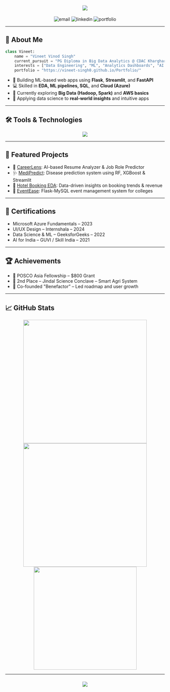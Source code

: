 <h1 align="center">
  <img src="https://readme-typing-svg.herokuapp.com/?font=Fira+Code&size=30&pause=1000&center=true&vCenter=true&width=435&lines=Hello+World!+%F0%9F%91%8B;I'm+Vineet+Singh;Data+Enthusiast+%7C+ML+Builder+%7C+Full-Stack+Coder"/>
</h1>

<p align="center">
  <img src="https://img.shields.io/badge/Gmail-DB4437?style=for-the-badge&logo=gmail&logoColor=white" alt="email" />
  <img src="https://img.shields.io/badge/LinkedIn-0A66C2?style=for-the-badge&logo=linkedin&logoColor=white" alt="linkedin" />
  <img src="https://img.shields.io/badge/Portfolio-24292E?style=for-the-badge&logo=firefox&logoColor=white" alt="portfolio" />
</p>

---

<h2>🚀 About Me</h2>

```python
class Vineet:
    name = "Vineet Vinod Singh"
    current_pursuit = "PG Diploma in Big Data Analytics @ CDAC Kharghar"
    interests = ["Data Engineering", "ML", "Analytics Dashboards", "AI Apps"]
    portfolio = "https://vineet-singh0.github.io/Portfolio/"
```

- 🔭 Building ML-based web apps using **Flask**, **Streamlit**, and **FastAPI**
- 💻 Skilled in **EDA, ML pipelines, SQL**, and **Cloud (Azure)**
- 🌱 Currently exploring **Big Data (Hadoop, Spark)** and **AWS basics**
- 🧠 Applying data science to **real-world insights** and intuitive apps

---

<h2>🛠️ Tools & Technologies</h2>
<div align="center">
  <img src="https://skillicons.dev/icons?i=python,java,cpp,javascript,html,css,flask,php,mysql,git,github,vscode,azure,aws,linux,bootstrap,streamlit,pandas,numpy,sklearn,seaborn,powerbi" />
</div>

---

<h2>📂 Featured Projects</h2>

- 🎯 [CareerLens](https://github.com/Vineet-Singh0/CareerLens-An-AI-Driven-Resume-Analyzer-Career-Advisor): AI-based Resume Analyzer & Job Role Predictor  
- 🩺 [MediPredict](https://github.com/Vineet-Singh0/MediPredict): Disease prediction system using RF, XGBoost & Streamlit  
- 🏨 [Hotel Booking EDA](https://github.com/Vineet-Singh0/Hotel_Booking_Analysis): Data-driven insights on booking trends & revenue  
- 📅 [EventEase](https://github.com/Vineet-Singh0/EventEase): Flask-MySQL event management system for colleges  

---

<h2>📜 Certifications</h2>

- Microsoft Azure Fundamentals – 2023  
- UI/UX Design – Internshala – 2024  
- Data Science & ML – GeeksforGeeks – 2022  
- AI for India – GUVI / Skill India – 2021  

---

<h2>🏆 Achievements</h2>

- 🥇 POSCO Asia Fellowship – $800 Grant  
- 🥈 2nd Place – Jindal Science Conclave – Smart Agri System  
- 🚀 Co-founded "Benefactor" – Led roadmap and user growth  

---

<h2>📈 GitHub Stats</h2>

<div align="center">
  <img width=390 src="https://streak-stats.demolab.com?user=Vineet-Singh0&theme=tokyonight&hide_border=true" />
  <img width=390 src="https://github-readme-stats.vercel.app/api?username=Vineet-Singh0&show_icons=true&theme=tokyonight&hide_border=true" />
</div>
<div align="center">
  <img width=325 src="https://github-readme-stats.vercel.app/api/top-langs/?username=Vineet-Singh0&layout=compact&theme=tokyonight&hide_border=true" />
</div>

---

<h3 align="center">
  <img src="https://readme-typing-svg.herokuapp.com/?font=Righteous&size=25&center=true&vCenter=true&width=500&height=70&duration=4000&lines=Thanks+for+visiting!+✌️;+Let's+connect+on+LinkedIn!">
</h3>
